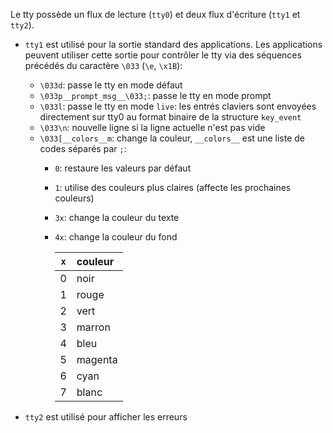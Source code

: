 Le tty possède un flux de lecture (`tty0`) et deux flux d'écriture (`tty1` et `tty2`).

- `tty1` est utilisé pour la sortie standard des applications.
  Les applications peuvent utiliser cette sortie pour contrôler le tty
  via des séquences précédés du caractère `\033` (`\e`, `\x1B`):
  - `\033d`: passe le tty en mode défaut
  - `\033p__prompt_msg__\033;`: passe le tty en mode prompt
  - `\033l`: passe le tty en mode `live`: les entrés claviers sont envoyées
    directement sur tty0 au format binaire de la structure `key_event`
  - `\033\n`: nouvelle ligne si la ligne actuelle n'est pas vide
  - `\033[__colors__m`: change la couleur, `__colors__` est une liste de codes
    séparés par `;`:
	 - `0`: restaure les valeurs par défaut
	 - `1`: utilise des couleurs plus claires (affecte les prochaines couleurs)
	 - `3x`: change la couleur du texte
	 - `4x`: change la couleur du fond
	
	     | `x` | couleur |
	     |:---:|:------- |
	     | 0   | noir    |
	     | 1   | rouge   |
	     | 2   | vert    |
	     | 3   | marron  |
	     | 4   | bleu    |
	     | 5   | magenta |
	     | 6   | cyan    |
	     | 7   | blanc   |

- `tty2` est utilisé pour afficher les erreurs
